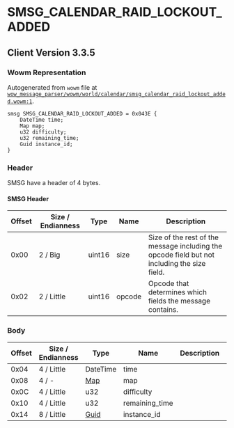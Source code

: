 # SMSG_CALENDAR_RAID_LOCKOUT_ADDED

## Client Version 3.3.5

### Wowm Representation

Autogenerated from `wowm` file at [`wow_message_parser/wowm/world/calendar/smsg_calendar_raid_lockout_added.wowm:1`](https://github.com/gtker/wow_messages/tree/main/wow_message_parser/wowm/world/calendar/smsg_calendar_raid_lockout_added.wowm#L1).
```rust,ignore
smsg SMSG_CALENDAR_RAID_LOCKOUT_ADDED = 0x043E {
    DateTime time;
    Map map;
    u32 difficulty;
    u32 remaining_time;
    Guid instance_id;
}
```
### Header

SMSG have a header of 4 bytes.

#### SMSG Header

| Offset | Size / Endianness | Type   | Name   | Description |
| ------ | ----------------- | ------ | ------ | ----------- |
| 0x00   | 2 / Big           | uint16 | size   | Size of the rest of the message including the opcode field but not including the size field.|
| 0x02   | 2 / Little        | uint16 | opcode | Opcode that determines which fields the message contains.|

### Body

| Offset | Size / Endianness | Type | Name | Description | Comment |
| ------ | ----------------- | ---- | ---- | ----------- | ------- |
| 0x04 | 4 / Little | DateTime | time |  |  |
| 0x08 | 4 / - | [Map](map.md) | map |  |  |
| 0x0C | 4 / Little | u32 | difficulty |  |  |
| 0x10 | 4 / Little | u32 | remaining_time |  |  |
| 0x14 | 8 / Little | [Guid](../types/packed-guid.md) | instance_id |  |  |

